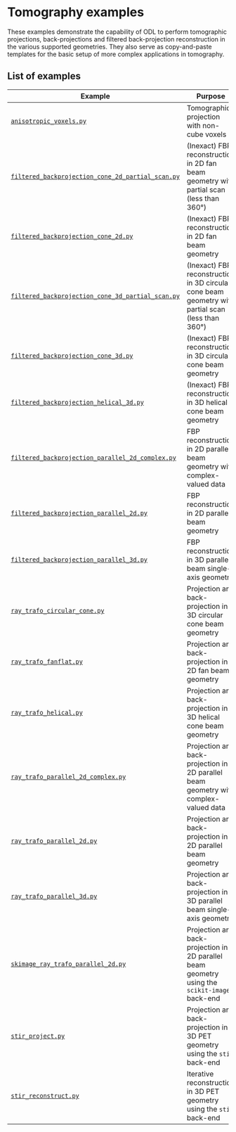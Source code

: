 # Tomography examples

These examples demonstrate the capability of ODL to perform tomographic projections, back-projections and filtered back-projection reconstruction in the various supported geometries. They also serve as copy-and-paste templates for the basic setup of more complex applications in tomography.

## List of examples

Example | Purpose | Complexity
------- | ------- | ----------
[`anisotropic_voxels.py`](https://github.com/odlgroup/odl/blob/master/examples/tomo/anisotropic_voxels.py) | Tomographic projection with non-cube voxels | middle
[`filtered_backprojection_cone_2d_partial_scan.py`](https://github.com/odlgroup/odl/blob/master/examples/tomo/filtered_backprojection_cone_2d_partial_scan.py) | (Inexact) FBP reconstruction in 2D fan beam geometry with partial scan (less than 360°) | middle
[`filtered_backprojection_cone_2d.py`](https://github.com/odlgroup/odl/blob/master/examples/tomo/filtered_backprojection_cone_2d.py) | (Inexact) FBP reconstruction in 2D fan beam geometry | middle
[`filtered_backprojection_cone_3d_partial_scan.py`](https://github.com/odlgroup/odl/blob/master/examples/tomo/filtered_backprojection_cone_3d_partial_scan.py) | (Inexact) FBP reconstruction in 3D circular cone beam geometry with partial scan (less than 360°) | middle
[`filtered_backprojection_cone_3d.py`](https://github.com/odlgroup/odl/blob/master/examples/tomo/filtered_backprojection_cone_3d.py) | (Inexact) FBP reconstruction in 3D circular cone beam geometry | middle
[`filtered_backprojection_helical_3d.py`](https://github.com/odlgroup/odl/blob/master/examples/tomo/filtered_backprojection_helical_3d.py) | (Inexact) FBP reconstruction in 3D helical cone beam geometry | middle
[`filtered_backprojection_parallel_2d_complex.py`](https://github.com/odlgroup/odl/blob/master/examples/tomo/filtered_backprojection_parallel_2d_complex.py) | FBP reconstruction in 2D parallel beam geometry with complex-valued data | middle
[`filtered_backprojection_parallel_2d.py`](https://github.com/odlgroup/odl/blob/master/examples/tomo/filtered_backprojection_parallel_2d.py) | FBP reconstruction in 2D parallel beam geometry | middle
[`filtered_backprojection_parallel_3d.py`](https://github.com/odlgroup/odl/blob/master/examples/tomo/filtered_backprojection_parallel_3d.py) | FBP reconstruction in 3D parallel beam single-axis geometry | middle
[`ray_trafo_circular_cone.py`](https://github.com/odlgroup/odl/blob/master/examples/tomo/ray_trafo_circular_cone.py) | Projection and back-projection in 3D circular cone beam geometry | middle
[`ray_trafo_fanflat.py`](https://github.com/odlgroup/odl/blob/master/examples/tomo/ray_trafo_fanflat.py) | Projection and back-projection in 2D fan beam geometry | middle
[`ray_trafo_helical.py`](https://github.com/odlgroup/odl/blob/master/examples/tomo/ray_trafo_helical.py) | Projection and back-projection in 3D helical cone beam geometry | middle
[`ray_trafo_parallel_2d_complex.py`](https://github.com/odlgroup/odl/blob/master/examples/tomo/ray_trafo_parallel_2d_complex.py) | Projection and back-projection in 2D parallel beam geometry with complex-valued data | middle
[`ray_trafo_parallel_2d.py`](https://github.com/odlgroup/odl/blob/master/examples/tomo/ray_trafo_parallel_2d.py) | Projection and back-projection in 2D parallel beam geometry | middle
[`ray_trafo_parallel_3d.py`](https://github.com/odlgroup/odl/blob/master/examples/tomo/ray_trafo_parallel_3d.py) | Projection and back-projection in 3D parallel beam single-axis geometry | middle
[`skimage_ray_trafo_parallel_2d.py`](https://github.com/odlgroup/odl/blob/master/examples/tomo/skimage_ray_trafo_parallel_2d.py) | Projection and back-projection in 2D parallel beam geometry using the `scikit-image` back-end | middle
[`stir_project.py`](https://github.com/odlgroup/odl/blob/master/examples/tomo/stir_project.py) | Projection and back-projection in 3D PET geometry using the `stir` back-end | middle
[`stir_reconstruct.py`](https://github.com/odlgroup/odl/blob/master/examples/tomo/stir_reconstruct.py) | Iterative reconstruction in 3D PET geometry using the `stir` back-end | middle
